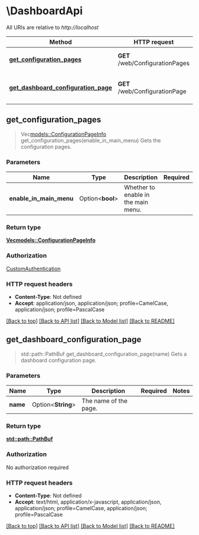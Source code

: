 # \DashboardApi

All URIs are relative to *http://localhost*

Method | HTTP request | Description
------------- | ------------- | -------------
[**get_configuration_pages**](DashboardApi.md#get_configuration_pages) | **GET** /web/ConfigurationPages | Gets the configuration pages.
[**get_dashboard_configuration_page**](DashboardApi.md#get_dashboard_configuration_page) | **GET** /web/ConfigurationPage | Gets a dashboard configuration page.



## get_configuration_pages

> Vec<models::ConfigurationPageInfo> get_configuration_pages(enable_in_main_menu)
Gets the configuration pages.

### Parameters


Name | Type | Description  | Required | Notes
------------- | ------------- | ------------- | ------------- | -------------
**enable_in_main_menu** | Option<**bool**> | Whether to enable in the main menu. |  |

### Return type

[**Vec<models::ConfigurationPageInfo>**](ConfigurationPageInfo.md)

### Authorization

[CustomAuthentication](../README.md#CustomAuthentication)

### HTTP request headers

- **Content-Type**: Not defined
- **Accept**: application/json, application/json; profile=CamelCase, application/json; profile=PascalCase

[[Back to top]](#) [[Back to API list]](../README.md#documentation-for-api-endpoints) [[Back to Model list]](../README.md#documentation-for-models) [[Back to README]](../README.md)


## get_dashboard_configuration_page

> std::path::PathBuf get_dashboard_configuration_page(name)
Gets a dashboard configuration page.

### Parameters


Name | Type | Description  | Required | Notes
------------- | ------------- | ------------- | ------------- | -------------
**name** | Option<**String**> | The name of the page. |  |

### Return type

[**std::path::PathBuf**](std::path::PathBuf.md)

### Authorization

No authorization required

### HTTP request headers

- **Content-Type**: Not defined
- **Accept**: text/html, application/x-javascript, application/json, application/json; profile=CamelCase, application/json; profile=PascalCase

[[Back to top]](#) [[Back to API list]](../README.md#documentation-for-api-endpoints) [[Back to Model list]](../README.md#documentation-for-models) [[Back to README]](../README.md)

